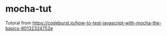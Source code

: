 # mocha-tut
Tutoral from https://codeburst.io/how-to-test-javascript-with-mocha-the-basics-80132324752e
